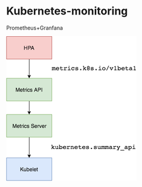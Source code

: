 # Kubernetes-monitoring
Prometheus+Granfana

![k8s-hpa-ms](https://github.com/landyli/Kubernetes-monitoring/blob/master/diagrams/k8s-hpa-ms.png)
